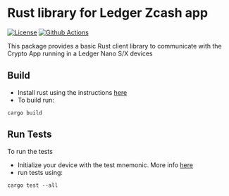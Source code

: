 # Rust library for Ledger Zcash app

[![License](https://img.shields.io/badge/License-Apache%202.0-blue.svg)](https://opensource.org/licenses/Apache-2.0)
[![Github Actions](https://github.com/Zondax/ledger-zcash-rs/actions/workflows/main.yaml/badge.svg)](https://github.com/Zondax/ledger-zcash-rs)

This package provides a basic Rust client library to communicate with the Crypto App running in a Ledger Nano S/X
devices

## Build

- Install rust using the instructions [here](https://www.rust-lang.org/tools/install)
- To build run:

```shell script
cargo build
```

## Run Tests

To run the tests

- Initialize your device with the test mnemonic. More
  info [here](https://github.com/zondax/ledger-zcash#how-to-prepare-your-development-device)
- run tests using:

```shell script
cargo test --all
```
